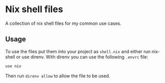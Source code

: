 # Nix shell files

A collection of nix shell files for my common use cases.

## Usage

To use the files put them into your project as `shell.nix` and either run nix-shell or use direnv.
With direnv you can use the following `.envrc` file:

```sh
use nix
```

Then run `direnv allow` to allow the file to be used.
